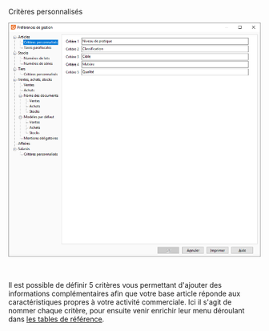 




Critères personnalisés




![](../../assets/images/PreferencesGestion/2-1/OngletCriteresPersonnalises.png)


 


Il est possible de définir 5 critères vous permettant d'ajouter des informations complémentaires afin que votre base article réponde aux caractéristiques propres à votre activité commerciale. Ici il s'agit de nommer chaque critère, pour ensuite venir enrichir leur menu déroulant dans [les tables de référence](../../TablesReferences/2/Articles.htm).


